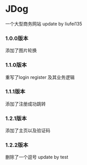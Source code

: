 # JDog
一个大型商务网站 update by liufei135
### 1.0.0版本
  添加了图片轮换      
### 1.1.0版本
重写了login register 及其业务逻辑
### 1.1.1版本    
添加了注册成功跳转        
### 1.2.1版本      
添加了主页以及验证码
### 1.2.2版本
删除了一个逗号
update by test